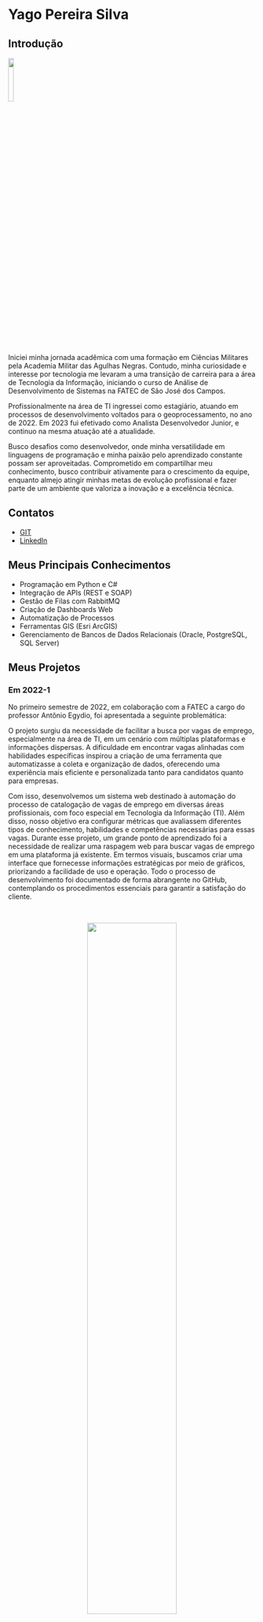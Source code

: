 # Yago Pereira Silva

## Introdução
<img src='/readme/yago.jpeg' width="15%" />

Iniciei minha jornada acadêmica com uma formação em Ciências Militares pela Academia Militar das Agulhas Negras. Contudo, minha curiosidade e interesse por tecnologia me levaram a uma transição de carreira para a área de Tecnologia da Informação, iniciando o curso de Análise de Desenvolvimento de Sistemas na FATEC de São José dos Campos.

Profissionalmente na área de TI ingressei como estagiário, atuando em processos de desenvolvimento voltados para o geoprocessamento, no ano de 2022. Em 2023 fui efetivado como Analista Desenvolvedor Junior, e continuo na mesma atuação até a atualidade. 

Busco desafios como desenvolvedor, onde minha versatilidade em linguagens de programação e minha paixão pelo aprendizado constante possam ser aproveitadas. Comprometido em compartilhar meu conhecimento, busco contribuir ativamente para o crescimento da equipe, enquanto almejo atingir minhas metas de evolução profissional e fazer parte de um ambiente que valoriza a inovação e a excelência técnica.

## Contatos
* [GIT](https://github.com/YagoPSilva)
* [LinkedIn](https://www.linkedin.com/in/yago-pereira21/)

## Meus Principais Conhecimentos
* Programação em Python e C#
* Integração de APIs (REST e SOAP)
* Gestão de Filas com RabbitMQ
* Criação de Dashboards Web
* Automatização de Processos
* Ferramentas GIS (Esri ArcGIS)
* Gerenciamento de Bancos de Dados Relacionais (Oracle, PostgreSQL, SQL Server)

## Meus Projetos

### Em 2022-1


No primeiro semestre de 2022, em colaboração com a FATEC a cargo do professor Antônio Egydio, foi apresentada a seguinte problemática:

O projeto surgiu da necessidade de facilitar a busca por vagas de emprego, especialmente na área de TI, em um cenário com múltiplas plataformas e informações dispersas. A dificuldade em encontrar vagas alinhadas com habilidades específicas inspirou a criação de uma ferramenta que automatizasse a coleta e organização de dados, oferecendo uma experiência mais eficiente e personalizada tanto para candidatos quanto para empresas.

Com isso, desenvolvemos um sistema web destinado à automação do processo de catalogação de vagas de emprego em diversas áreas profissionais, com foco especial em Tecnologia da Informação (TI). Além disso, nosso objetivo era configurar métricas que avaliassem diferentes tipos de conhecimento, habilidades e competências necessárias para essas vagas. Durante esse projeto, um grande ponto de aprendizado foi a necessidade de realizar uma raspagem web para buscar vagas de emprego em uma plataforma já existente. Em termos visuais, buscamos criar uma interface que fornecesse informações estratégicas por meio de gráficos, priorizando a facilidade de uso e operação. Todo o processo de desenvolvimento foi documentado de forma abrangente no GitHub, contemplando os procedimentos essenciais para garantir a satisfação do cliente.

<br>
  <p align="center">
    <img src="readme/2022-1/gif-home-vagas.gif" width="60%" />
</p>

<details>
  <summary>Ver mais</summary>
  
<br>
  <p align="center">
    <img src="readme/2022-1/cadastro-login-interfaceadm.gif" width="60%" />
</p>

<br>
  <p align="center">
    <img src="readme/2022-1/cursos-metricas-localização.gif" width="60%" />
</p>

</details>

Para mais informações:
[GIT](https://github.com/Fiv5TechCo/API-1ADS-2022-1)

#### Tecnologias Utilizadas
* HTML5 (Front-end) 
* CSS3 (Front-end)
* Java Script (Front-end)
* Bootstrap (Front-end)
* Python (Back-end)
* Flask (Back-end)
* SQLite (Banco de Dados)
* Github (Documentação e Versionamento)
* Figma (Prototipagem)

#### Contribuições Pessoais
Durante minha participação no projeto, desempenhei um papel essencial tanto no desenvolvimento técnico quanto na gestão eficaz da equipe. Como Scrum Master, fui encarregado de liderar e coordenar as atividades do time, garantindo a adesão aos princípios ágeis e promovendo um ambiente de trabalho colaborativo e produtivo.

Minhas responsabilidades incluíam o gerenciamento das tarefas da equipe, desde o planejamento até a entrega, utilizando metodologias ágeis para garantir o cumprimento dos prazos e a qualidade do trabalho. Além disso, fui responsável por facilitar as reuniões diárias, as sessões de planejamento de sprint e as retrospectivas, promovendo a comunicação eficaz e a resolução de impedimentos.

Além do meu papel como Scrum Master, também contribuí ativamente para o desenvolvimento técnico do projeto. Fui responsável pela implementação das rotas e pela configuração inicial da aplicação com Flask, além de criar a conexão com o banco de dados SQLite e a realização da raspagem de dados por meio da biblioteca Beautiful Soup.

Na parte de interface do usuário, atuei a criação de templates HTML dinâmicos e a estilização com Bootstrap, garantindo uma experiência de usuário atraente e intuitiva. Também implementei situações lógicas em HTML usando o Jinja, como a paginação, para melhorar a usabilidade da plataforma.

Adicionalmente, desempenhei um papel-chave na geração de gráficos de burndown, fornecendo uma visão clara do progresso do projeto ao longo do tempo e auxiliando na identificação de possíveis desafios e áreas de melhoria.

Minha abordagem, combinada com minhas habilidades técnicas e de liderança, foram fundamentais para o sucesso deste projeto. Estou extremamente orgulhoso de ter contribuído de maneira significativa tanto para o desenvolvimento técnico quanto para a gestão eficaz da equipe.

#### Hard Skills
* HTML5 - Capacidade de criar estruturas semânticas em páginas web, proporcionando uma organização clara e eficiente do conteúdo. (Tenho autonomia)
* CSS3 - Habilidade para estilizar páginas web de forma autônoma, garantindo uma apresentação visual atrativa e coerente com os padrões modernos de design, utilizando frameworks como Bootstrap para agilizar o desenvolvimento. (Tenho autonomia)
* JavaScript - Competência em manipular o DOM e desenvolver lógica de programação, enriquecendo a interatividade e funcionalidade das aplicações web, e também utilizando frameworks como jQuery para simplificar o desenvolvimento. (Tenho autonomia)
* Python - Habilidade em desenvolver lógica de programação de maneira independente, utilizando Python como linguagem principal e também frameworks como Flask para desenvolvimento web. (Tenho autonomia)
* SQL - Capacidade de realizar operações CRUD de forma autônoma em bancos de dados SQLite, garantindo a eficiência e integridade na manipulação de dados. (Tenho autonomia)
* Scrum Master - Experiência em liderar equipes e coordenar atividades de acordo com metodologias ágeis, garantindo o cumprimento de prazos e a qualidade do trabalho. (Tenho autonomia)
* Gráficos de Burndown - Capacidade de criar e interpretar gráficos de burndown, fornecendo insights valiosos sobre o progresso do projeto ao longo do tempo e auxiliando na tomada de decisões estratégicas. (Tenho autonomia)

#### Soft Skills
* Proatividade - Tomei iniciativas de codificar grande parte do projeto, mesmo como Scrum Master, devido a falta de entregas da equipe.
* Adaptabilidade - Demonstrei flexibilidade como Scrum Master, me adequando ao cenário de baixo comprometimento de alguns membros da equipe.

### Em 2022-2


No segundo semestre de 2022, em parceria com a TrackCash uma empresa de gestão financeira, foi apresentada a seguinte problemática:

Otimizar a reconciliação financeira, que era um processo manual e suscetível a erros, envolvendo dados de diferentes fontes como API’s e planilhas. A falta de uma solução integrada dificultava a consolidação eficiente dessas informações e gerava retrabalho. 

Com isso, propomos o desenvolvimento de um Software Desktop com o objetivo de otimizar o processo de reconciliação financeira. O projeto visa criar uma plataforma que autorize o acesso automatizado às informações de vendas dos clientes da TrackCash por meio de API's e planilhas, simplificando a conciliação financeira. Nosso foco será garantir uma interface intuitiva e segura, priorizando a proteção dos dados dos clientes. Todo o processo será documentado e implementado seguindo as melhores práticas de gestão de projetos, com o compromisso de atender às necessidades específicas da TrackCash.

<br>
  <p align="center">
    <img src="/readme/2022-2/Cadastro_canais_adm.gif" width="60%" />
</p>

<details>
  <summary>Ver mais</summary>

<br>
  <p align="center">
    <img src="/readme/2022-2/Config_canais.gif" width="60%" />
</p>

<br>
  <p align="center">
    <img src="/readme/2022-2/Config_canais_token.gif" width="60%" />
</p>

</details>

Para mais informações:
[GIT](https://github.com/micael-leal/API-FATEC-2-SEM)

#### Tecnologias Utilizadas
* Java (Back-end e Front-end com JavaFX)
* MySQL (Banco de Dados)
* Figma (Prototipagem)
* Git (Versionamento)
* Github (Documentação e Versionamento)
* Scene Builder (Front-end)

#### Contribuições Pessoais
Durante o projeto em parceria com a TrackCash participei de várias etapas fundamentais do desenvolvimento do Software Desktop voltado para otimização do processo de reconciliação financeira. Em primeiro lugar, contribuí significativamente com a configuração do banco de dados, criando um script SQL detalhado que contemplava a criação das tabelas necessárias e auxiliando na modelagem dos dados, garantindo uma estrutura sólida e eficiente para armazenar as informações financeiras dos clientes da TrackCash.

Além disso, fui responsável pela implementação da lógica de recuperação de e-mail, um aspecto crucial para a segurança e a conveniência dos usuários do sistema. Utilizei o protocolo SMTP e o pacote Java Mail para desenvolver um mecanismo robusto que permitisse o envio seguro de tokens de recuperação de senha para os clientes da TrackCash, proporcionando uma experiência de usuário tranquila e confiável.

Outra contribuição significativa foi a criação da interface gráfica do sistema utilizando JavaFX, com o apoio do Scene Builder. Esta etapa envolveu a concepção e implementação de telas intuitivas e visualmente atraentes, garantindo uma experiência de usuário agradável e eficiente. Além disso, trabalhei na implementação das funcionalidades de login como administrador, garantindo que apenas usuários autorizados tivessem acesso privilegiado ao sistema, e desenvolvi interfaces adicionais para as operações específicas de administrador, garantindo uma usabilidade fluida e consistente em todo o sistema.

#### Hard Skills
* SQL - Habilidade em criar scripts SQL para configuração de bancos de dados e modelagem de dados, assegurando uma estrutura sólida e eficiente para armazenamento de informações financeiras. (Tenho autonomia)
* Protocolo SMTP e Java Mail - Competência em utilizar protocolos de comunicação e pacotes específicos como Java Mail para implementar a funcionalidade de recuperação de e-mail, garantindo a segurança e confiabilidade no envio de tokens de recuperação de senha. (Tenho autonomia)
* JavaFX e Scene Builder - Capacidade de desenvolver interfaces gráficas utilizando JavaFX e Scene Builder, proporcionando uma experiência de usuário intuitiva e atraente, e facilitando a interação com o sistema. (Tenho autonomia parcial)
* Administração de Privilégios de Usuário - Habilidade em implementar funcionalidades de login como administrador e definir privilégios de usuário, assegurando que apenas usuários autorizados tenham acesso privilegiado ao sistema. (Tenho autonomia)
* Desenvolvimento Independente - Competência em trabalhar de forma autônoma na implementação de funcionalidades específicas do projeto, demonstrando capacidade de resolver problemas e alcançar objetivos sem supervisão direta. (Tenho autonomia)

#### Soft Skills
* Comunicação Efetiva - Capacidade de comunicar de forma clara e eficiente ao entrar em um novo grupo, o qual já tinha suas características, e mesmo assim agregar com ideias e pensamentos.
* Resiliência - Capacidade de lidar com desafios e contratempos, como a saída do curso de um dos integrantes do grupo, o que gerou uma nova carga nos demais.

### Em 2023-1


No primeiro semestre de 2023, em colaboração com a Visiona uma empresa de sensioramento remoto e telecomunicações, foi apresentada a seguinte problemática:

Implementar sistemas de autenticação e gestão de usuários de forma segura e eficiente em aplicações web. A gestão de senhas e a recuperação de contas, muitas vezes, não são bem implementadas, deixando dados sensíveis vulneráveis. Além disso, a falta de uma navegação clara e a ausência de páginas de erro personalizadas comprometem a experiência do usuário, gerando a necessidade de uma solução mais robusta e intuitiva.

Com isso, nosso objetivo foi desenvolver um aplicativo web escalável baseado em microsserviços, adotando os princípios SOLID. O projeto abrangeu todas as etapas, desde documentação até implementação e distribuição, com uso de Git, code review e CI/CD. Optamos por um banco de dados relacional para garantir a transformação eficiente de dados em informações. A proposta central envolveu a criação de um sistema de gerenciamento de usuários completo, incluindo funcionalidades como criação, visualização, edição e remoção, junto a um serviço de autenticação/autorização robusto. Este projeto representou uma oportunidade para aplicar teoria na prática, resultando em uma solução de software de alta qualidade e desempenho.

<br>
  <p align="center">
    <img src="readme/2023-1/login_dashboard.gif" width="60%" />
</p>

Para mais informações:
[GIT](https://github.com/CamilaRedondo/API-FATEC-3-SEM/tree/Development)

#### Tecnologias Utilizadas
* React (Front-end)
* NodeJS (Back-end)
* Postgres (Banco de Dados)
* Git (Versionamento)
* Github (Documentação e Versionamento)
* Figma (Prototipagem)

#### Contribuições Pessoais
Durante o primeiro semestre de 2023 desempenhei um papel importante em várias etapas do desenvolvimento da aplicação web. Em primeiro lugar, concentrei-me na criação da página de login e na implementação de componentes reutilizáveis com React no frontend. Esta tarefa foi fundamental para garantir uma interface de usuário dinâmica e responsiva, facilitando a interação dos usuários com a aplicação.

Além disso, assumi a responsabilidade pela segurança do sistema, especialmente no que diz respeito à encriptação de senhas utilizando a biblioteca Bcrypt. Esta medida foi essencial para proteger os dados sensíveis dos usuários contra possíveis ataques cibernéticos.

Outra área na qual contribuí significativamente foi na verificação da navegação na aplicação, assegurando redirecionamentos eficientes entre as diferentes páginas. Isso proporcionou uma experiência de usuário mais suave e intuitiva.

Trabalhei na implementação do sistema de recuperação de senhas por e-mail, com foco especial nas rotas de atualização de senha no backend. Isso exigiu a integração de diferentes componentes do sistema, desde a geração de tokens até a interação com serviços de e-mail, para garantir uma experiência de usuário contínua e segura.

Por fim, contribuí para a criação de uma página de not found personalizada, incluindo o design, para melhorar a experiência do usuário em situações de erro. Esta etapa foi importante para garantir uma experiência consistente e agradável para os usuários, mesmo em casos de páginas não encontradas.

#### Hard Skills
* React - Competência em desenvolver interfaces de usuário dinâmicas e responsivas utilizando o framework React, garantindo uma experiência de usuário fluída e interativa. (Tenho autonomia)
* Node.js - Habilidade em desenvolver o backend da aplicação utilizando Node.js, permitindo a construção de servidores web eficientes e escaláveis. (Tenho autonomia)
* Encriptação de Senhas com Bcrypt - Capacidade de implementar segurança de dados eficaz, protegendo as senhas dos usuários por meio da encriptação utilizando a biblioteca Bcrypt. (Tenho autonomia)
* Integração de Serviços de E-mail - Competência em integrar serviços de e-mail à aplicação, possibilitando o envio de e-mails automatizados para recuperação de senhas e outras funcionalidades. (Tenho autonomia)
* Verificação de Navegação na Aplicação - Habilidade em garantir uma navegação suave e intuitiva na aplicação, assegurando redirecionamentos eficientes entre as diferentes páginas. (Tenho autonomia)
* Criação de Interfaces Gráficas com Design - Capacidade de criar interfaces gráficas visualmente atrativas e funcionais, contribuindo para uma experiência de usuário agradável e eficiente. (Tenho autonomia)
* Desenvolvimento de Requisições HTTP com Fetch - Competência em realizar requisições HTTP utilizando o método Fetch do React, permitindo a comunicação entre o frontend e o backend de forma eficiente e assíncrona. (Tenho autonomia)
* Manipulação de Dados em Bancos de Dados Relacionais - Habilidade em realizar operações CRUD (Create, Read, Update, Delete) em bancos de dados relacionais, garantindo a eficiência na manipulação de dados da aplicação. (Tenho autonomia)

#### Soft Skills
* Resolução de Problemas - Enfrentamos confrontos internos no grupo, infelizmente devido a falta de entregaas e qualidade acabamos optando pela demissão de um membro, o que acabou por gerar a saída de alguns integrantes para os próximos projetos.
* Adaptabilidade - Adaptei-me a novas tecnologias nunca utilizadas de front-end, já que em ambiente de trabalho sempre tive pouco contato com essa parte do desenvolvimento.

### Em 2023-2


No segundo semestre de 2023, em parceria com a Greenneat uma empresa voltada para confecção de produtos sustentáveis, foi apresentada a seguinte problemática:

Otimizar o descarte e reaproveitamento de óleo em estabelecimentos comerciais, que muitas vezes enfrentam dificuldades em gerenciar esse resíduo de forma eficiente. A falta de um sistema de controle dificultava a implementação de uma economia circular, onde o óleo poderia ser transformado em créditos para a compra de produtos sustentáveis. Assim, a Greenneat vislumbrou a oportunidade de criar uma plataforma que conectasse estabelecimentos e parceiros, incentivando o reaproveitamento do óleo e promovendo práticas mais sustentáveis.

Com isso, desenvolvemos uma plataforma inovadora com o objetivo de gerenciar créditos utilizados como contrapartida na coleta de materiais pelos parceiros nos estabelecimentos cadastrados. Esta solução permitiu aos parceiros comparar e revender óleo para a Greenneat, utilizando os créditos obtidos para adquirir saneantes na loja virtual da empresa. Além disso, a plataforma ofereceu acesso a um histórico detalhado de transações para parceiros e estabelecimentos, enquanto o administrador teve controle total sobre os registros e acesso a um dashboard com informações estratégicas sobre a economia circular.

<br>
  <p align="center">
    <img src="readme/2023-2/cadastro.gif" width="60%" />
</p>

<details>
  <summary>Ver mais</summary>

<br>
  <p align="center">
    <img src="readme/2023-2/login_recuperacaoSenha.gif" width="60%" />
</p>

</details>

Para mais informações:
[GIT](https://github.com/JoaoHenrique7/API-FATEC-4-SEM)

#### Tecnologias Utilizadas
* React (Front-end)
* NodeJS (Back-end)
* Git (Versionamento)
* Figma (Prototipagem)
* Github (Documentação e Versionamento)
* SQLite (Banco de Dados)

#### Contribuições Pessoais
Durante o projeto, desempenhei um papel fundamental em várias áreas-chave. Em primeiro lugar, liderei a criação de um sistema abrangente de listagem de usuários, tanto no frontend, desenvolvendo uma tabela componentizada utilizando React, quanto no backend, onde fui responsável pela implementação das rotas correspondentes. Esta funcionalidade foi crucial para garantir uma interface intuitiva e eficiente para os usuários.

Além disso, concentrei meus esforços na funcionalidade principal do sistema, que envolvia transações de óleo entre os usuários. Desenvolvi os formulários no frontend e implementei toda a lógica no backend, assegurando o correto armazenamento das informações no banco de dados. Isso incluiu não apenas a lógica de negócios para processar as transações, mas também a criação de algoritmos para converter valores e garantir a precisão dos cálculos.

Um aspecto adicional do meu trabalho foi a implementação de um serviço para permitir que os usuários atualizassem a quantidade de óleo disponível para transações. Este serviço foi projetado para ser simples e intuitivo, oferecendo aos usuários uma maneira fácil de manter seus estoques atualizados e prontos para transações futuras.

#### Hard Skills
* React - Competência em desenvolver componentes reutilizáveis e construir interfaces de usuário dinâmicas, proporcionando uma experiência interativa e responsiva para os usuários. (Tenho autonomia)
* Node.js - Habilidade para criar e gerenciar o backend da aplicação, desenvolvendo rotas, controladores e serviços para processar as requisições dos clientes de forma eficiente. (Tenho autonomia)
* Utilização de Banco de Dados SQLite - Habilidade em usar o SQLite para armazenar e gerenciar dados relevantes para a aplicação, como registros de transações e controle de estoque disponível. (Tenho autonomia)
* Lógica de Programação - Competência em desenvolver algoritmos e estruturas de dados eficientes, exemplificada na implementação da lógica de transações de óleo entre os usuários, garantindo o correto processamento e registro das transações. (Tenho autonomia)
* Análise de Requisitos e Regras de Negócio - Habilidade em compreender e interpretar requisitos do cliente e regras de negócio, demonstrada na análise e implementação das funcionalidades principais do sistema, como o processo de transação de óleo e controle de estoque disponível. (Tenho autonomia)

#### Soft Skills
* Adaptabilidade - Flexibilidade para ajustar junto ao grupo o que seria entregado, devido a baixa colaboração da embpresa parceira na execução do projeto, a qual se mostrou totalmente ausente do processo de esclarecimento de dúvidas no desenvolvimento.
* Atitude Proativa - Iniciativa em antecipar possíveis problemas na lógica de transações de óleo e tomar medidas preventivas para evitá-los, garantindo a estabilidade e o desempenho do sistema durante todo o desenvolvimento.

### Em 2024-1


No primeiro semestre de 2024, em colaboração com a Oracle empresa multinacional de tecnologia e informática norte-americana, especializada no desenvolvimento e comercialização de hardware, softwares, bancos de dados e serviços de nuvem, foi apresentada a seguinte problemática:

Melhorar a gestão de seus parceiros de negócios, que até então era realizada de forma manual e descentralizada. A dificuldade em acompanhar o desenvolvimento de conhecimento, atualizar informações e gerar relatórios eficazes levou à criação de um sistema mobile integrado, com foco em automação, centralização de dados e facilitação do processo de tomada de decisão.

Com isso, desenvolvemos um sistema de gestão de parceiros em plataforma mobile para centralizar e automatizar atividades relacionadas à gestão de parceiros de negócios. O sistema permite cadastrar, editar, excluir e monitorar dados dos parceiros, acompanhando o desenvolvimento de conhecimento para remuneração e extraindo relatórios de desempenho. Priorizamos uma interface intuitiva e eficiente, incluindo funcionalidades de administração com cadastro e edição de administradores, além de um sistema de login com diferentes níveis de acesso. Todo o desenvolvimento foi documentado no GitHub, garantindo transparência e manutenção futura.

<br>
  <p align="center">
    <img src="readme/2024-1/loginAdministrador.gif" width="30%" />
</p>

<details>
  <summary>Ver mais</summary>

<br>
  <p align="center">
    <img src="readme/2024-1/loginConsultorAliancas.gif" width="30%" />
</p>

<br>
  <p align="center">
    <img src="readme/2024-1/adicionarConsultorAliancas.gif" width="30%" />
</p>

<br>
  <p align="center">
    <img src="readme/2024-1/editarConsultorAliancas.gif" width="30%" />
</p>

<br>
  <p align="center">
    <img src="readme/2024-1/adicionarParceiro.gif" width="30%" />
</p>

<br>
  <p align="center">
    <img src="readme/2024-1/adicionarTrackExpertise.gif" width="30%" />
</p>

<br>
  <p align="center">
    <img src="readme/2024-1/dashboard.gif" width="30%" />
</p>

<br>
  <p align="center">
    <img src="readme/2024-1/filter.gif" width="30%" />
</p>

</details>

Para mais informações:
[GIT](https://github.com/henriqFerreira/API-FATEC-5-SEM)

#### Tecnologias Utilizadas
* React Native (Front-end)
* NodeJS (Back-end)
* Git (Versionamento)
* Figma (Prototipagem)
* Github (Documentação e Versionamento)
* MongoDB (Banco de Dados)

#### Contribuições Pessoais
Como Product Owner, atuei diretamente junto ao cliente, definindo requisitos essenciais, histórias de usuário detalhadas e critérios de aceitação claros. Esta interação constante garantiu que as necessidades do cliente fossem plenamente compreendidas e traduzidas de forma eficaz nas funcionalidades do sistema. Além disso, fui responsável pela confecção e manutenção dos backlogs do produto e de cada sprint, priorizando tarefas de acordo com o valor de negócio e a urgência, assegurando uma entrega contínua de valor.

No front-end, desenvolvi funcionalidades para a usabilidade do sistema, incluindo a criação de filtros dinâmicos de pesquisa com base em nome e email, que facilitam a localização rápida de informações. Também desenvolvi componentes para a máscara de senhas, aumentando a segurança das entradas de dados e aprimorando a experiência do usuário.

Além disso, fui responsável pela modelagem das collections no MongoDB. Esta tarefa envolveu definir a estrutura de dados de forma eficiente e alinhada aos requisitos do sistema, garantindo que o armazenamento e a recuperação das informações fossem rápidos e precisos, suportando todas as funcionalidades planejadas para o sistema.

#### Hard Skills
* Product Owner - Experiência em trabalhar diretamente com o cliente para definir requisitos, histórias de usuário e critérios de aceitação, assegurando uma compreensão clara das necessidades do negócio e uma entrega eficaz de funcionalidades. (Tenho autonomia)
* Backlog Management - Habilidade em criar e manter backlogs de produto e sprint, priorizando tarefas com base no valor de negócio e urgência, garantindo uma entrega contínua e alinhada às expectativas do cliente. (Tenho autonomia)
* React Native - Competência em desenvolver aplicações móveis nativas utilizando React Native, criando interfaces de usuário dinâmicas e responsivas que melhoram a experiência do usuário. (Tenho autonomia parcial)
* TypeScript - Habilidade em utilizar TypeScript para desenvolver código seguro e escalável, garantindo maior robustez e facilidade de manutenção no desenvolvimento. (Tenho autonomia)
* MongoDB - Competência em modelar collections e estruturar dados de forma eficiente, assegurando uma manipulação e recuperação de dados rápida e precisa. (Tenho autonomia)

#### Soft Skills
* Comunicação Efetiva - Transmissão clara dos requisitos do cliente para a equipe de desenvolvimento, garantindo uma compreensão precisa das necessidades do projeto.
* Colaboração - Trabalhei de forma colaborativa com a equipe de desenvolvimento na implementação de funcionalidades, compartilhando ideias e soluções para alcançar os objetivos do projeto.
* Pensamento Crítico - Análise crítica dos requisitos do projeto, avaliando as possíveis implicações e tomando decisões fundamentadas para alcançar os objetivos estabelecidos.

### Em 2024-2


No segundo semestre de 2024, em parceria com a empresa Dom Rock a qual é voltada ao ramo de tecnologia de dados, foi apresentada a seguinte problemática:

A dificuldade que empresas de e-commerce enfrentam para analisar grandes volumes de comentários de clientes e transformar esse feedback em ações de marketing eficazes. Com a crescente quantidade de avaliações online, identificar pontos de melhoria e destaques se tornou uma tarefa complexa devido à natureza desestruturada desses dados. Para resolver esse desafio, desenvolvemos um chatbot de IA generativa capaz de extrair insights relevantes e fornecer respostas em linguagem natural, facilitando a análise estratégica e a tomada de decisões.

Com isso, desenvolvemos um chatbot de IA generativa voltado para melhorar o marketing em e-commerce, extraindo insights de comentários de clientes sobre suas experiências de compra. Utilizando uma base pública com mais de 100 mil registros da B2W, criamos um pipeline que processa comentários de produtos e os armazena em um banco de vetores, integrando a técnica RAG (Retrieval Augmented Generation) com modelos LLM como GPT-2 e Llama. Para isso, empregamos o framework Langchain em Python e ChromaDB, além de uma interface intuitiva desenvolvida em Vue.js para que o usuário final interaja em linguagem natural. Todo o projeto foi documentado e publicado no GitHub para consulta futura e aprimoramento.


Para mais informações:
[GIT](https://github.com/CamilaRedondo/API-FATEC-6-SEM)

#### Tecnologias Utilizadas
* Vue.js (Front-end)
* Python (Back-end)
* Git (Versionamento)
* Llama3 (Base do LLM)
* Github (Documentação e Versionamento)
* ChromaDB (Banco de Dados)

#### Contribuições Pessoais
Minha primeira contribuição no projeto foi como desenvolvedor, focando na escolha das estratégias de embeddings e divisão de textos (chunks). Para isso, realizei diversos testes com diferentes modelos de LLM, optando por um modelo gratuito da Groq baseado em LLaMA-3. Meu objetivo foi garantir que o chatbot pudesse extrair de forma eficiente e precisa as informações relevantes dos comentários de clientes. Testei diversas configurações para otimizar a performance e a precisão das respostas, ajustando o tamanho dos chunks e a forma como os embeddings eram gerados para melhorar a qualidade das buscas.

Em seguida, enfrentei e resolvi desafios significativos relacionados ao consumo de memória, que inicialmente comprometiam o processamento dos grandes volumes de dados. Ajustei o pipeline de forma a otimizar o uso da memória e garantir que todos os registros pudessem ser processados para o embedding. Para lidar com a necessidade de armazenamento eficiente dos vetores resultantes, implementei o processo de persistência no ChromaDB, permitindo buscas rápidas e eficientes durante o uso do chatbot. Essa otimização foi crucial para garantir que o sistema pudesse lidar com grandes bases de dados sem interrupções.

Por fim, realizei uma refatoração completa do código Python envolvido no projeto, focando na organização e modularidade. Reestruturei o código para torná-lo mais legível e de fácil manutenção, além de eliminar redundâncias e melhorar a eficiência geral. Com essa refatoração, conseguimos um desempenho superior na integração dos componentes, garantindo que o pipeline de processamento de dados, a geração de embeddings e a busca no banco vetorial fossem realizados de forma fluida e otimizada. Essa abordagem também facilitou futuras expansões e ajustes no sistema, tornando-o mais robusto e escalável.

#### Hard Skills
* Python - Capacidade de desenvolver e refatorar códigos de forma eficiente, otimizando a modularidade e desempenho em projetos complexos de processamento de linguagem natural, utilizando bibliotecas como Langchain para integração com LLMs. (Tenho autonomia)
* Modelos de Linguagem (LLM) - Experiência na escolha, ajuste e implementação de modelos como o Groq baseado em LLaMA-3, incluindo a definição de estratégias de embeddings e otimização para processamento de consultas em linguagem natural. (Tenho autonomia)
* Engenharia de Prompt - Habilidade em configurar e ajustar prompts para melhorar a precisão das respostas geradas por modelos de IA, garantindo que o chatbot forneça informações relevantes e contextualizadas. (Tenho autonomia)
* ChromaDB - Proficiência em utilizar bancos de dados vetoriais, implementando técnicas para persistência de embeddings, garantindo buscas eficientes e de baixa latência. (Tenho autonomia)
* Vue.js - Experiência em desenvolver interfaces amigáveis para usuários finais, utilizando frameworks modernos para garantir uma experiência interativa e intuitiva na interação com o chatbot. (Tenho autonomia parcial)

#### Soft Skills
* Comunicação Efetiva - Transmissão clara dos resultados dos resultados dos testes de algumas estratégias de Chunk e Embedding para outros membros do grupo.
* Adaptabilidade - Trabalhei de forma a sempre tentar entender ao máximo o conhecimento de PLN (Processamento de Linguagem Natural) para execução do projeto, mesmo sendo o primeiro contato com a área de IA.
* Pensamento Crítico - Análise crítica dos resultados de testes com diferentes modelos de LLM e de Embedding, com a finalidade de escolher um que se encaixasse no projeto.
